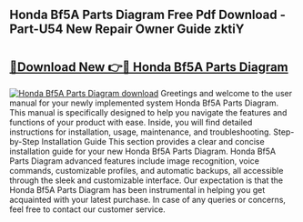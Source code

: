 ## Honda Bf5A Parts Diagram Free Pdf Download - Part-U54 New Repair Owner Guide zktiY

# <h2><a href="http://dfrl9zy.blite.top/?on=Honda+Bf5A+Parts+Diagram">🔗Download New 👉🔴 Honda Bf5A Parts Diagram</a></h2>

[![Honda Bf5A Parts Diagram download](https://i.imgur.com/lujVjoI.png)](http://dfrl9zy.blite.top/?on=Honda+Bf5A+Parts+Diagram)
Greetings and welcome to the user manual for your newly implemented system Honda Bf5A Parts Diagram. This manual is specifically designed to help you navigate the features and functions of your product with ease. Inside, you will find detailed instructions for installation, usage, maintenance, and troubleshooting. Step-by-Step Installation Guide This section provides a clear and concise installation guide for your new Honda Bf5A Parts Diagram. Honda Bf5A Parts Diagram advanced features include image recognition, voice commands, customizable profiles, and automatic backups, all accessible through the sleek and customizable interface. Our expectation is that the Honda Bf5A Parts Diagram has been instrumental in helping you get acquainted with your latest purchase. In case of any queries or concerns, feel free to contact our customer service.
